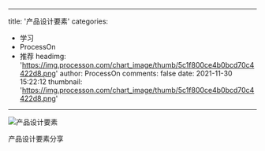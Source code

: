 
---
title: '产品设计要素'
categories: 
 - 学习
 - ProcessOn
 - 推荐
headimg: 'https://img.processon.com/chart_image/thumb/5c1f800ce4b0bcd70c4422d8.png'
author: ProcessOn
comments: false
date: 2021-11-30 15:22:12
thumbnail: 'https://img.processon.com/chart_image/thumb/5c1f800ce4b0bcd70c4422d8.png'
---

<div>   
<img class="thumb" alt="产品设计要素" src="https://img.processon.com/chart_image/thumb/5c1f800ce4b0bcd70c4422d8.png" referrerpolicy="no-referrer">
<p>产品设计要素分享</p>  
</div>
            